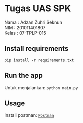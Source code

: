 # Tugas UAS SPK

Nama : Adzan Zuhri Seknun<br>
NIM : 201011401807<br>
Kelas : 07-TPLP-015<br>

## Install requirements

`pip install -r requirements.txt`

## Run the app

Untuk menjalankan:
`python main.py`

## Usage

Install postman:
[`Postman`](https://www.postman.com/downloads/)
